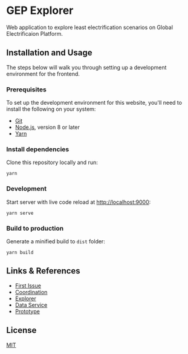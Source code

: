 # GEP Explorer

Web application to explore least electrification scenarios on Global Electrificaion Platform.


## Installation and Usage

The steps below will walk you through setting up a development environment for the frontend.

### Prerequisites

To set up the development environment for this website, you'll need to install the following on your system:

- [Git](https://git-scm.com)
- [Node.js](http://nodejs.org), version 8 or later
- [Yarn](https://yarnpkg.com)

### Install dependencies

Clone this repository locally and run:

    yarn

### Development

Start server with live code reload at [http://localhost:9000](http://localhost:9000):

    yarn serve

### Build to production

Generate a minified build to `dist` folder:

    yarn build


## Links & References

- [First Issue](https://github.com/developmentseed/gep-coordination/issues/4)
- [Coordination](https://github.com/developmentseed/gep-coordination)
- [Explorer](https://github.com/developmentseed/gep-explorer)
- [Data Service](https://github.com/developmentseed/gep-data-service)
- [Prototype](https://github.com/developmentseed/gep-prototype)

## License

[MIT](LICENSE)
